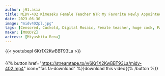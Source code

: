 ```yaml
---
author: j91.asia
title: MIDV-402 Kimeseku Female Teacher NTR My Favorite Newly Appointed Rena Teacher Is Crazy
date: 2023-06-30
image: "midv402pl.jpg"
tags: [Censored, Cuckold, Digital Mosaic, Female teacher, huge cock, Pantyhose, Solowork, Squirting]
maker: [MOODYZ]
actress: [Miyashita Rena]
---
```



{{< youtubepl 6Kr1X2KwBBT93La >}}
###

{{% button href="https://streamtape.to/v/6Kr1X2KwBBT93La/midv-402.mp4" icon="fas fa-download" %}}download this video{{% /button %}}


